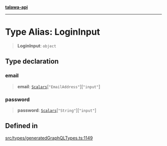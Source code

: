 [**talawa-api**](../../../README.md)

***

# Type Alias: LoginInput

> **LoginInput**: `object`

## Type declaration

### email

> **email**: [`Scalars`](Scalars.md)\[`"EmailAddress"`\]\[`"input"`\]

### password

> **password**: [`Scalars`](Scalars.md)\[`"String"`\]\[`"input"`\]

## Defined in

[src/types/generatedGraphQLTypes.ts:1149](https://github.com/Suyash878/talawa-api/blob/b5a9d8b4a1ea678a3d6f5b710b3721f91a3052fc/src/types/generatedGraphQLTypes.ts#L1149)
